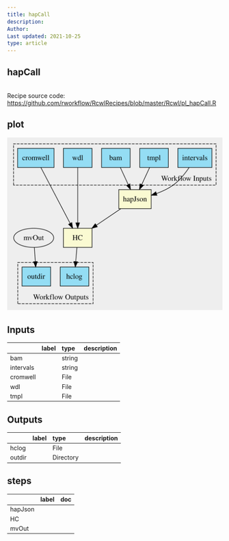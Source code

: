 ```yaml
---
title: hapCall
description: 
Author: 
Last updated: 2021-10-25
type: article
---
```

## hapCall
<br>Recipe source code: <https://github.com/rworkflow/RcwlRecipes/blob/master/Rcwl/pl_hapCall.R>
## plot
![## hapCall](/plots/hapCall.svg)
## Inputs
|          |label |type   |description  |
|:---------|:-----|:------|:------------|
|bam       |      |string |  |
|intervals |      |string |  |
|cromwell  |      |File   |  |
|wdl       |      |File   |  |
|tmpl      |      |File   |  |
## Outputs
|       |label        |type      |description  |
|:------|:------------|:---------|:------------|
|hclog  |  |File      |  |
|outdir |  |Directory |  |
## steps
|        |label        |doc          |
|:-------|:------------|:------------|
|hapJson |  |  |
|HC      |  |  |
|mvOut   |  |  |
